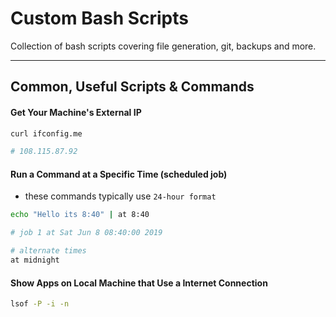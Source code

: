 # Custom Bash Scripts
Collection of bash scripts covering file generation, git, backups and more.


--------------


## Common, Useful Scripts & Commands 


#### Get Your Machine's External IP
```bash
curl ifconfig.me

# 108.115.87.92
```

#### Run a Command at a Specific Time (scheduled job)
- these commands typically use ```24-hour format```
```bash
echo "Hello its 8:40" | at 8:40

# job 1 at Sat Jun 8 08:40:00 2019

# alternate times
at midnight
```

#### Show Apps on Local Machine that Use a Internet Connection
```bash
lsof -P -i -n
```

